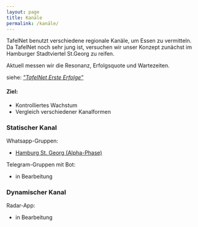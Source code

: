 ```yaml
---
layout: page
title: Kanäle
permalink: /kanäle/
---
```


TafelNet benutzt verschiedene regionale Kanäle, um Essen zu vermitteln. Da TafelNet noch sehr jung ist, versuchen wir unser Konzept zunächst im Hamburger Stadtviertel St.Georg zu reifen.

Aktuell messen wir die Resonanz, Erfolgsquote und Wartezeiten.

siehe: [*"TafelNet Erste Erfolge"*](/file/tafelnet_proof-of-concept.pdf)

#### Ziel:
- Kontrolliertes Wachstum
- Vergleich verschiedener Kanalformen


### Statischer Kanal

Whatsapp-Gruppen:
* [Hamburg St. Georg (Alpha-Phase)](https://chat.whatsapp.com/GQRpSP5Nkwp74csq2Hxzrx)

Telegram-Gruppen mit Bot:
* in Bearbeitung

### Dynamischer Kanal

Radar-App:
* in Bearbeitung